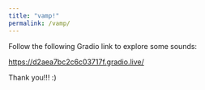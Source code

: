 ```yaml
---
title: "vamp!"
permalink: /vamp/
---
```


Follow the following Gradio link to explore some sounds:

https://d2aea7bc2c6c03717f.gradio.live/

Thank you!!! :)
